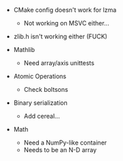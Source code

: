 - CMake config doesn't work for lzma
    - Not working on MSVC either...

- zlib.h isn't working either (FUCK)

- Mathlib
    - Need array/axis unittests

- Atomic Operations
    - Check boltsons

- Binary serialization
    - Add cereal...

- Math
    - Need a NumPy-like container
    - Needs to be an N-D array

